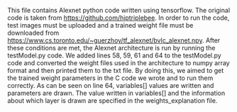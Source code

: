 This file contains Alexnet python code written using tensorflow. The original code is taken from https://github.com/hjptriplebee. In order to run the code, test images must be uploaded and a trained weight file must be downloaded from https://www.cs.toronto.edu/~guerzhoy/tf_alexnet/bvlc_alexnet.npy. After these conditions are met, the Alexnet architecture is run by running the testModel.py code. We added lines 58, 59, 61 and 64 to the testModel.py code and converted the weight files used in the architecture to numpy array format and then printed them to the txt file. By doing this, we aimed to get the trained weight parameters in the C code we wrote and to run them correctly. As can be seen on line 64, variables[] values are written and parameters are drawn. The value written in variables[] and the information about which layer is drawn are specified in the weights_explanation file.
